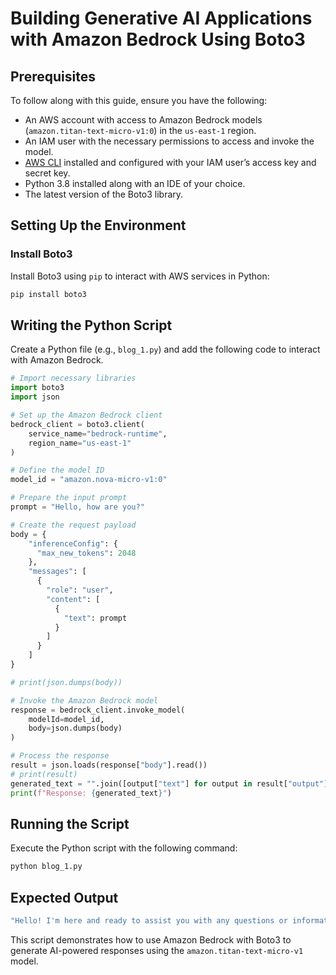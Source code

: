 # Building Generative AI Applications with Amazon Bedrock Using Boto3

## Prerequisites
To follow along with this guide, ensure you have the following:

- An AWS account with access to Amazon Bedrock models (`amazon.titan-text-micro-v1:0`) in the `us-east-1` region.
- An IAM user with the necessary permissions to access and invoke the model.
- [AWS CLI](https://awscli.amazonaws.com/AWSCLIV2.msi) installed and configured with your IAM user’s access key and secret key.
- Python 3.8 installed along with an IDE of your choice.
- The latest version of the Boto3 library.

## Setting Up the Environment

### Install Boto3
Install Boto3 using `pip` to interact with AWS services in Python:

```bash
pip install boto3
```

## Writing the Python Script

Create a Python file (e.g., `blog_1.py`) and add the following code to interact with Amazon Bedrock.

```python
# Import necessary libraries
import boto3
import json

# Set up the Amazon Bedrock client
bedrock_client = boto3.client(
    service_name="bedrock-runtime",
    region_name="us-east-1"
)

# Define the model ID
model_id = "amazon.nova-micro-v1:0"

# Prepare the input prompt
prompt = "Hello, how are you?"

# Create the request payload
body = { 
    "inferenceConfig": {
      "max_new_tokens": 2048
    },
    "messages": [
      {
        "role": "user",
        "content": [
          {
            "text": prompt
          }
        ]
      }
    ]
}

# print(json.dumps(body))

# Invoke the Amazon Bedrock model
response = bedrock_client.invoke_model(
    modelId=model_id,
    body=json.dumps(body)
)

# Process the response
result = json.loads(response["body"].read())
# print(result)
generated_text = "".join([output["text"] for output in result["output"]["message"]["content"]])
print(f"Response: {generated_text}")
```

## Running the Script
Execute the Python script with the following command:

```bash
python blog_1.py
```

## Expected Output
```bash
"Hello! I'm here and ready to assist you with any questions or information you need. How can I help you today?"
```

This script demonstrates how to use Amazon Bedrock with Boto3 to generate AI-powered responses using the `amazon.titan-text-micro-v1` model.

